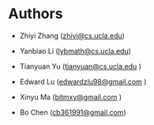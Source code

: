 # Authors

* Zhiyi Zhang (zhiyi@cs.ucla.edu)

* Yanbiao Li (lybmath@cs.ucla.edu)

* Tianyuan Yu (tianyuan@cs.ucla.edu )

* Edward Lu (edwardzlu98@gmail.com )

* Xinyu Ma (bitmxy@gmail.com )

* Bo Chen (cb361991@gmail.com)